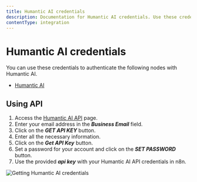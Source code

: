 ```yaml
---
title: Humantic AI credentials
description: Documentation for Humantic AI credentials. Use these credentials to authenticate Humantic AI in n8n, a workflow automation platform.
contentType: integration
---
```


# Humantic AI credentials

You can use these credentials to authenticate the following nodes with Humantic AI.

- [Humantic AI](/integrations/builtin/app-nodes/n8n-nodes-base.humanticai/)

## Using API

1. Access the [Humantic AI API](https://api.humantic.ai/) page.
2. Enter your email address in the ***Business Email*** field.
3. Click on the ***GET API KEY*** button.
4. Enter all the necessary information.
5. Click on the ***Get API Key*** button.
6. Set a password for your account and click on the ***SET PASSWORD*** button.
7. Use the provided ***api key*** with your Humantic AI API credentials in n8n.

![Getting Humantic AI credentials](/_images/integrations/builtin/credentials/humanticai/using-api-key.gif)

